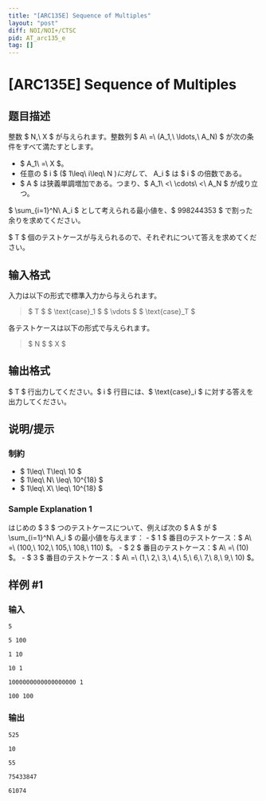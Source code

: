 ```yaml
---
title: "[ARC135E] Sequence of Multiples"
layout: "post"
diff: NOI/NOI+/CTSC
pid: AT_arc135_e
tag: []
---
```


# [ARC135E] Sequence of Multiples

## 题目描述

[problemUrl]: https://atcoder.jp/contests/arc135/tasks/arc135_e

整数 $ N,\ X $ が与えられます。整数列 $ A\ =\ (A_1,\ \ldots,\ A_N) $ が次の条件をすべて満たすとします。

- $ A_1\ =\ X $。
- 任意の $ i $ ($ 1\leq\ i\leq\ N $) に対して、$ A_i $ は $ i $ の倍数である。
- $ A $ は狭義単調増加である。つまり、$ A_1\ <\ \cdots\ <\ A_N $ が成り立つ。

$ \sum_{i=1}^N\ A_i $ として考えられる最小値を、$ 998244353 $ で割った余りを求めてください。

$ T $ 個のテストケースが与えられるので、それぞれについて答えを求めてください。

## 输入格式

入力は以下の形式で標準入力から与えられます。

> $ T $ $ \text{case}_1 $ $ \vdots $ $ \text{case}_T $

各テストケースは以下の形式で与えられます。

> $ N $ $ X $

## 输出格式

$ T $ 行出力してください。$ i $ 行目には、$ \text{case}_i $ に対する答えを出力してください。

## 说明/提示

### 制約

- $ 1\leq\ T\leq\ 10 $
- $ 1\leq\ N\ \leq\ 10^{18} $
- $ 1\leq\ X\ \leq\ 10^{18} $

### Sample Explanation 1

はじめの $ 3 $ つのテストケースについて、例えば次の $ A $ が $ \sum_{i=1}^N\ A_i $ の最小値を与えます： - $ 1 $ 番目のテストケース：$ A\ =\ (100,\ 102,\ 105,\ 108,\ 110) $。 - $ 2 $ 番目のテストケース：$ A\ =\ (10) $。 - $ 3 $ 番目のテストケース：$ A\ =\ (1,\ 2,\ 3,\ 4,\ 5,\ 6,\ 7,\ 8,\ 9,\ 10) $。

## 样例 #1

### 输入

```
5
5 100
1 10
10 1
1000000000000000000 1
100 100
```

### 输出

```
525
10
55
75433847
61074
```


